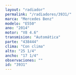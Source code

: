 ```yaml
---
layout: "radiador"
permalink: "/radiadores/3931/"
marca: "Mercedes Benz"
modelo: "E550"
ano: "2014"
motor: "V8 4.6"
transmision: "Automática"
parte: "438444"
clima: "Con clima"
alto: "25 1/4"
ancho: "17 1/4"
observaciones: ""
id: "3931"
---
```


